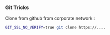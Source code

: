 ### Git Tricks

Clone from github from corporate network :
```bash
GIT_SSL_NO_VERIFY=true git clone https://....
```
